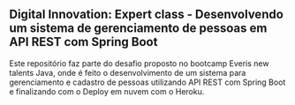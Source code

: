 <h2>Digital Innovation: Expert class - Desenvolvendo um sistema de gerenciamento de pessoas em API REST com Spring Boot</h2>

Este repositório faz parte do desafio proposto no bootcamp Everis new talents Java, onde é feito o desenvolvimento de um sistema para gerenciamento e cadastro de pessoas utilizando API REST com Spring Boot e finalizando com o Deploy em nuvem com o Heroku.


